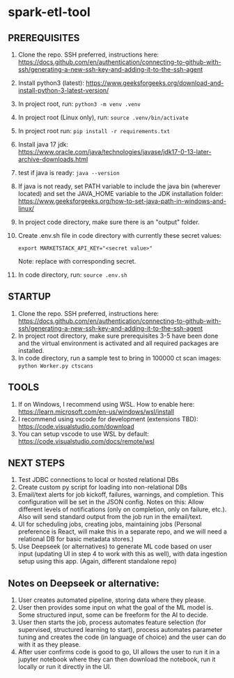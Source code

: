 # spark-etl-tool
## PREREQUISITES
1. Clone the repo. SSH preferred, instructions here: https://docs.github.com/en/authentication/connecting-to-github-with-ssh/generating-a-new-ssh-key-and-adding-it-to-the-ssh-agent
2. Install python3 (latest): https://www.geeksforgeeks.org/download-and-install-python-3-latest-version/
3. In project root, run: ```python3 -m venv .venv```
4. In project root (Linux only), run: ```source .venv/bin/activate```
5. In project root run: ```pip install -r requirements.txt```
6. Install java 17 jdk: https://www.oracle.com/java/technologies/javase/jdk17-0-13-later-archive-downloads.html
7. test if java is ready: ```java --version```
8. If java is not ready, set PATH variable to include the java bin (wherever located) and set the JAVA_HOME variable to the JDK installation folder: https://www.geeksforgeeks.org/how-to-set-java-path-in-windows-and-linux/
9. In project code directory, make sure there is an "output" folder.
10. Create .env.sh file in code directory with currently these secret values:

    ```export MARKETSTACK_API_KEY="<secret value>"```

    Note: replace <secret value> with corresponding secret.
12. In code directory, run: ```source .env.sh```
   
## STARTUP
1. Clone the repo. SSH preferred, instructions here: https://docs.github.com/en/authentication/connecting-to-github-with-ssh/generating-a-new-ssh-key-and-adding-it-to-the-ssh-agent
2. In project root directory, make sure prerequisites 3-5 have been done and the virtual environment is activated and all required packages are installed.
3. In code directory, run a sample test to bring in 100000 ct scan images: ```python Worker.py ctscans```


## TOOLS
1. If on Windows, I recommend using WSL. How to enable here: https://learn.microsoft.com/en-us/windows/wsl/install
2. I recommend using vscode for development (extensions TBD): https://code.visualstudio.com/download
3. You can setup vscode to use WSL by default: https://code.visualstudio.com/docs/remote/wsl

## NEXT STEPS
1. Test JDBC connections to local or hosted relational DBs
2. Create custom py script for loading into non-relational DBs
3. Email/text alerts for job kickoff, failures, warnings, and completion. This configuration will be set in the JSON config. Notes on this: Allow different levels of notifications (only on completion, only on failure, etc.). Also will send standard output from the job run in the email/text. 
4. UI for scheduling jobs, creating jobs, maintaining jobs (Personal preference is React, will make this in a separate repo, and we will need a relational DB for basic metadata stores.)
5. Use Deepseek (or alternatives) to generate ML code based on user input (updating UI in step 4 to work with this as well), with data ingestion setup using this app. (Again, different standalone repo)

## Notes on Deepseek or alternative:
1. User creates automated pipeline, storing data where they please.
2. User then provides some input on what the goal of the ML model is. Some structured input, some can be freeform for the AI to decide.
3. User then starts the job, process automates feature selection (for supervised, structured learning to start), process automates parameter tuning and creates the code (in language of choice) and the user can do with it as they please.
4. After user confirms code is good to go, UI allows the user to run it in a jupyter notebook where they can then download the notebook, run it locally or run it directly in the UI.
